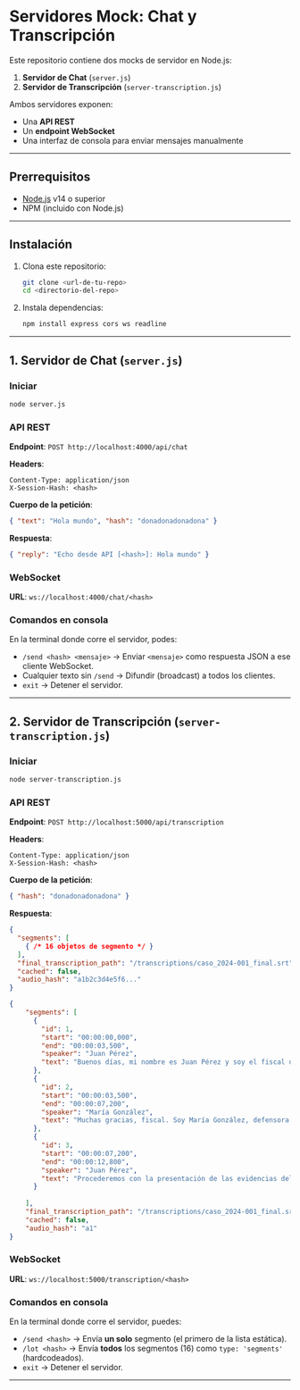 # Servidores Mock: Chat y Transcripción

Este repositorio contiene dos mocks de servidor en Node.js:

1. **Servidor de Chat** (`server.js`)
2. **Servidor de Transcripción** (`server-transcription.js`)

Ambos servidores exponen:

* Una **API REST**
* Un **endpoint WebSocket**
* Una interfaz de consola para enviar mensajes manualmente

---

## Prerrequisitos

* [Node.js](https://nodejs.org/) v14 o superior
* NPM (incluido con Node.js)

---

## Instalación

1. Clona este repositorio:

   ```bash
   git clone <url-de-tu-repo>
   cd <directorio-del-repo>
   ```

2. Instala dependencias:

   ```bash
   npm install express cors ws readline
   ```

---

## 1. Servidor de Chat (`server.js`)

### Iniciar

```bash
node server.js
```

### API REST

**Endpoint**: `POST http://localhost:4000/api/chat`

**Headers**:

```
Content-Type: application/json
X-Session-Hash: <hash>
```

**Cuerpo de la petición**:

```json
{ "text": "Hola mundo", "hash": "donadonadonadona" }
```

**Respuesta**:

```json
{ "reply": "Echo desde API [<hash>]: Hola mundo" }
```

### WebSocket

**URL**: `ws://localhost:4000/chat/<hash>`


### Comandos en consola

En la terminal donde corre el servidor, podes:

* `/send <hash> <mensaje>` → Enviar `<mensaje>` como respuesta JSON a ese cliente WebSocket.
* Cualquier texto sin `/send` → Difundir (broadcast) a todos los clientes.
* `exit` → Detener el servidor.

---

## 2. Servidor de Transcripción (`server-transcription.js`)

### Iniciar

```bash
node server-transcription.js
```

### API REST

**Endpoint**: `POST http://localhost:5000/api/transcription`

**Headers**:

```
Content-Type: application/json
X-Session-Hash: <hash>
```

**Cuerpo de la petición**:

```json
{ "hash": "donadonadonadona" }
```

**Respuesta**:

```json
{
  "segments": [
    { /* 16 objetos de segmento */ }
  ],
  "final_transcription_path": "/transcriptions/caso_2024-001_final.srt",
  "cached": false,
  "audio_hash": "a1b2c3d4e5f6..."
} 

{
    "segments": [
      {
        "id": 1,
        "start": "00:00:00,000",
        "end": "00:00:03,500",
        "speaker": "Juan Pérez",
        "text": "Buenos días, mi nombre es Juan Pérez y soy el fiscal del caso."
      },
      {
        "id": 2,
        "start": "00:00:03,500",
        "end": "00:00:07,200",
        "speaker": "María González",
        "text": "Muchas gracias, fiscal. Soy María González, defensora pública."
      },
      {
        "id": 3,
        "start": "00:00:07,200",
        "end": "00:00:12,800",
        "speaker": "Juan Pérez",
        "text": "Procederemos con la presentación de las evidencias del caso número 2024-001."
      }
     
    ],
    "final_transcription_path": "/transcriptions/caso_2024-001_final.srt",
    "cached": false,
    "audio_hash": "a1"
}
```

### WebSocket

**URL**: `ws://localhost:5000/transcription/<hash>`


### Comandos en consola

En la terminal donde corre el servidor, puedes:

* `/send <hash>` → Envía **un solo** segmento (el primero de la lista estática).
* `/lot <hash>`  → Envía **todos** los segmentos (16) como `type: 'segments'` (hardcodeados).
* `exit`        → Detener el servidor.

---

